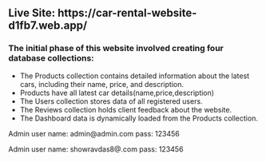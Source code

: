 <h2>Live Site: https://car-rental-website-d1fb7.web.app/</h2>
    <h3>The initial phase of this website involved creating four database collections:</h3>
    <ul>
        <li>
The Products collection contains detailed information about the latest cars, including their name, price, and description.</li>
        <li>Products have all latest car details(name,price,description)</li>
        <li>The Users collection stores data of all registered users.</li>
        <li>The Reviews collection holds client feedback about the website.</li>
        <li>The Dashboard data is dynamically loaded from the Products collection.</li>
    </ul>
<p>Admin user name: admin@admin.com pass: 123456</p>
<p>Admin user name: showravdas8@.com pass: 123456</p>

